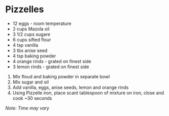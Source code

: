# Pizzelles

* 12 eggs - room temperature
* 2 cups Mazola oil
* 3 1/2 cups sugare
* 6 cups sifted flour
* 4 tsp vanilla
* 3 tbs anise seed
* 4 tsp baking powder
* 4 orange rinds - grated on finest side
* 3 lemon rinds - grated on finest side

1. Mix floud and baking powder in separate bowl
2. Mix sugar and oil
3. Add vanilla, eggs, anise seeds, lemon and orange rinds
4. Using Pizzelle iron, place scant tablespoon of mixture on iron, close and cook ~30 seconds

*Note: Time may vary*